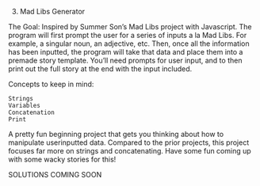 3. Mad Libs Generator

The Goal: Inspired by Summer Son’s Mad Libs project with Javascript. The program will first prompt the user for a series of inputs a la Mad Libs. For example, a singular noun, an adjective, etc. Then, once all the information has been inputted, the program will take that data and place them into a premade story template. You’ll need prompts for user input, and to then print out the full story at the end with the input included.

Concepts to keep in mind:

    Strings
    Variables
    Concatenation
    Print


A pretty fun beginning project that gets you thinking about how to manipulate userinputted data. Compared to the prior projects, this project focuses far more on strings and concatenating. Have some fun coming up with some wacky stories for this!


SOLUTIONS COMING SOON